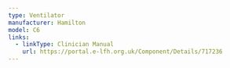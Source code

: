 ```yaml
---
type: Ventilator
manufacturer: Hamilton
model: C6
links:
  - linkType: Clinician Manual
    url: https://portal.e-lfh.org.uk/Component/Details/717236
---
```

